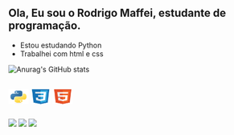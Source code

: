 ## Ola, Eu sou o Rodrigo Maffei, estudante de programação.

- Estou estudando Python
- Trabalhei com html e css

![Anurag's GitHub stats](https://github-readme-stats.vercel.app/api?username=rodrigomaffei1&show_icons=true&theme=radical)

<div style="display: inline_block"><br>
   <img align="center" alt="Rod-Python" height="30" width="40" src="https://raw.githubusercontent.com/devicons/devicon/master/icons/python/python-original.svg">
   <img align="center" alt="Rod-CSS" height="30" width="40" src="https://raw.githubusercontent.com/devicons/devicon/master/icons/css3/css3-original.svg">
   <img align="center" alt="Rod-HTML" height="30" width="40" src="https://raw.githubusercontent.com/devicons/devicon/master/icons/html5/html5-original.svg">
</div>
 
 ##
 
<div> 
   <a href="https://www.instagram.com/rodrigo.maffei" target="_blank"><img src="https://img.shields.io/badge/-Instagram-%23E4405F?style=for-the-badge&logo=instagram&logoColor=white" target="_blank"></a>
   <a href="https://www.linkedin.com/in/rodrigo-giangrossi-sbarbaro-maffei-3743a7164/" target="_blank"><img src="https://img.shields.io/badge/-LinkedIn-%230077B5?style=for-the-badge&logo=linkedin&logoColor=white" target="_blank"></a> 
   <a href="https://www.twitch.tv/sensessj" target="_blank"><img src="https://img.shields.io/badge/Twitch-9146FF?style=for-the-badge&logo=twitch&logoColor=white" target="_blank"></a>
</div>
